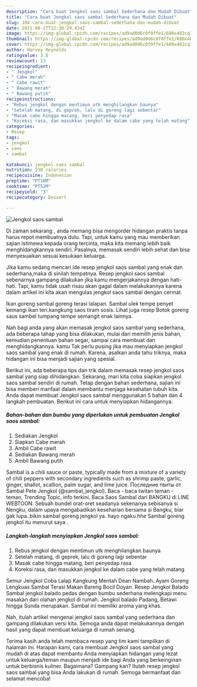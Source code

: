 ```yaml
---
description: "Cara buat Jengkol saos sambal Sederhana dan Mudah Dibuat"
title: "Cara buat Jengkol saos sambal Sederhana dan Mudah Dibuat"
slug: 104-cara-buat-jengkol-saos-sambal-sederhana-dan-mudah-dibuat
date: 2021-06-27T12:30:29.434Z
image: https://img-global.cpcdn.com/recipes/ad9ad0d6c0f0ffe1/680x482cq70/jengkol-saos-sambal-foto-resep-utama.jpg
thumbnail: https://img-global.cpcdn.com/recipes/ad9ad0d6c0f0ffe1/680x482cq70/jengkol-saos-sambal-foto-resep-utama.jpg
cover: https://img-global.cpcdn.com/recipes/ad9ad0d6c0f0ffe1/680x482cq70/jengkol-saos-sambal-foto-resep-utama.jpg
author: Harvey Reynolds
ratingvalue: 3.8
reviewcount: 13
recipeingredient:
- " Jengkol"
- " Cabe merah"
- " Cabe rawit"
- " Bawang merah"
- " Bawang putih"
recipeinstructions:
- "Rebus jengkol dengan mentimun utk menghilangkan baunya"
- "Setelah matang, di geprek, lalu di goreng lagi sebentar"
- "Masak cabe hingga matang, beri penyedap rasa"
- "Koreksi rasa, dan masukkan jengkol ke dalam cabe yang telah matang"
categories:
- Resep
tags:
- jengkol
- saos
- sambal

katakunci: jengkol saos sambal 
nutrition: 230 calories
recipecuisine: Indonesian
preptime: "PT10M"
cooktime: "PT52M"
recipeyield: "3"
recipecategory: Dessert

---
```



![Jengkol saos sambal](https://img-global.cpcdn.com/recipes/ad9ad0d6c0f0ffe1/680x482cq70/jengkol-saos-sambal-foto-resep-utama.jpg)

Di zaman  sekarang , anda memang bisa mengorder hidangan praktis tanpa harus repot membuatnya dulu. Tapi, untuk kamu yang mau memberikan sajian istimewa kepada orang tercinta, maka kita memang lebih baik menghidangkannya sendiri. Pasalnya, memasak sendiri lebih sehat dan bisa menyesuaikan sesuai kesukaan keluarga.

Jika kamu sedang mencari ide resep jengkol saos sambal yang enak dan sederhana,maka di sinilah tempatnya. Resep jengkol saos sambal  sebenarnya gampang dilakukan jika kamu mengerjakannya dengan hati-hati. Tapi, kamu tidak usah risau akan gagal dalam melakukannya 
karena dalam artikel ini kita akan mengulas jengkol saos sambal dengan cermat.  

Ikan goreng sambal goreng terasi lalapan. Sambal ulek tempe penyet kemangi ikan teri.kangkung saos tiram sosis. Lihat juga resep Botok goreng saus sambel tumpang tempe semangit enak lainnya.

Nah bagi anda yang akan memasak jengkol saos sambal yang sederhana, ada beberapa tahap yang bisa dilakukan, mulai dari memilih jenis bahan, kemudian penentuan bahan segar, sampai cara membuat dan menghidangkannya. kamu Tak perlu pusing jika mau menyiapkan jengkol saos sambal yang enak di rumah. Karena, asalkan anda  tahu triknya, maka hidangan ini bisa menjadi sajian yang spesial.

Berikut ini, ada beberapa tips dan trik dalam memasak resep jengkol saos sambal yang siap dihidangkan. Sekarang, mari kita coba siapkan jengkol saos sambal sendiri di rumah. Tetap dengan bahan sederhana, sajian ini bisa memberi manfaat dalam membantu menjaga kesehatan tubuh kita. Anda dapat membuat Jengkol saos sambal menggunakan 5 bahan dan 4 langkah pembuatan. Berikut ini cara untuk menyiapkan hidangannya.

<!--inarticleads1-->

##### Bahan-bahan dan bumbu yang diperlukan untuk pembuatan Jengkol saos sambal:

1. Sediakan  Jengkol
1. Siapkan  Cabe merah
1. Ambil  Cabe rawit
1. Sediakan  Bawang merah
1. Ambil  Bawang putih


Sambal is a chili sauce or paste, typically made from a mixture of a variety of chili peppers with secondary ingredients such as shrimp paste, garlic, ginger, shallot, scallion, palm sugar, and lime juice. Последние твиты от Sambal Pete Jengkol (@sambal_jengkol). Baca - baca twitan teman - teman, Trending Topic, info terkini. Baca Saos Sambal dari BANGKU di LINE WEBTOON. Sebuah bundel orat-oret seadanya sekenanya sebisanya si Nengku, dalam upaya mengabadikan keseharian bersama si Bangku, biar gak lupa..bikin sambal goreng jengkol ya. hayo ngaku hhe Sambal goreng jengkol itu menurut saya . 

<!--inarticleads2-->

##### Langkah-langkah menyiapkan Jengkol saos sambal:

1. Rebus jengkol dengan mentimun utk menghilangkan baunya
1. Setelah matang, di geprek, lalu di goreng lagi sebentar
1. Masak cabe hingga matang, beri penyedap rasa
1. Koreksi rasa, dan masukkan jengkol ke dalam cabe yang telah matang


Semur Jengkol Coba Lalap Kangkung Mentah Dean Nambah. Ayam Goreng Lengkuas Sambal Terasi Makan Bareng Bocil Doyan. Resep Jengkol Balado Sambal jengkol balado pedas dengan bumbu sederhana melengkapi menu masakan dari olahan jengkol di rumah. Jengkol balado Padang, Betawi hingga Sunda merupakan. Sambal ini memiliki aroma yang khas. 

Nah, itulah artikel mengenai  jengkol saos sambal  yang sederhana dan gampang dilakukan versi kita. Semoga anda dapat melakukannya dengan hasil yang dapat membuat keluarga di rumah senang. 

Terima kasih anda telah membaca resep yang tim kami tampilkan di halaman ini. Harapan kami, cara membuat  Jengkol saos sambal yang mudah di atas dapat membantu Anda menyiapkan hidangan yang lezat untuk keluarga/teman maupun menjadi ide bagi Anda yang berkeinginan untuk berbisnis kuliner. Bagaimana? Gampang kan? Itulah resep jengkol saos sambal yang bisa Anda lakukan di rumah. Semoga bermanfaat dan selamat mencoba!

